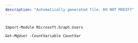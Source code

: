 ```yaml
---
description: "Automatically generated file. DO NOT MODIFY"
---
```


```powershellv2

Import-Module Microsoft.Graph.Users

Get-MgUser -CountVariable CountVar 

```